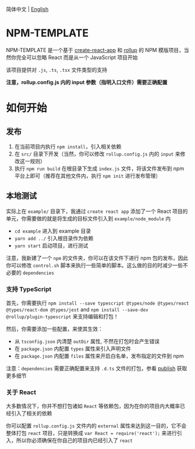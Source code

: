 简体中文 | [English](./README.md)

# NPM-TEMPLATE

NPM-TEMPLATE 是一个基于 [create-react-app](https://reactjs.org/docs/create-a-new-react-app.html) 和 [rollup](https://rollupjs.org/guide/en/) 的 NPM 模版项目，当然你完全可以忽略 React 而是从一个 JavaScript 项目开始

该项目提供对 `.js`, `.ts`, `.tsx` 文件类型的支持

**注意，rollup.config.js 内的 input 参数（指明入口文件）需要正确配置**


# 如何开始

## 发布

1. 在当前项目内执行 `npm install`，引入相关依赖
2. 在 `src/` 目录下开发（当然，你可以修改 `rollup.config.js` 内的 `input` 来修改这一规则）
3. 执行 `npm run build` 在根目录下生成 `index.js` 文件，将该文件发布到 npm 平台上即可（推荐在其他文件内，执行 `npm init` 进行发布管理）

## 本地测试

实际上在 `example/` 目录下，我通过 `create react app` 添加了一个 React 项目的单元，你需要做的就是将生成的目标文件引入到 `example/node_module` 内

- `cd example` 进入到 example 目录
- `yarn add ../` 引入根目录作为依赖
- `yarn start` 启动项目，进行测试

注意，我新建了一个 `npm` 的文件夹，你可以在该文件下进行 npm 包的发布，因此你可以修改 `control.sh` 脚本来执行一些简单的脚本。这么做的目的时减少一些不必要的 `dependencies`


### 支持 TypeScript

首先，你需要执行 `npm install --save typescript @types/node @types/react @types/react-dom @types/jest` and `npm install --save-dev @rollup/plugin-typescript` 来支持编辑和打包！

然后，你需要添加一些配置，来使其生效：
- 从 `tsconfig.json` 内清楚 `outDir` 属性, 不然在打包时会产生错误
- 在 `package.json` 内配置 `types` 属性来引入声明文件
- 在 `package.json` 内配置 `files` 属性来开启白名单，发布指定的文件到 npm

注意：`dependencies` 需要正确配置来支持 `.d.ts` 文件的打包，参看 [publish](https://www.tslang.cn/docs/handbook/declaration-files/publishing.html) 获取更多细节


### 关于 React

大多数情况下，你并不想打包诸如 `React` 等依赖包，因为在你的项目内大概率已经引入了相关的依赖

你可以配置 `rollup.config.js` 文件内的 `external` 属性来达到这一目的，它不会整体打包 `react` 项目，只是转换成 `var React = require('react');` 来进行引入，所以你必须确保在你自己的项目内已经引入了 `react` 